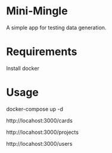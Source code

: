 # Mini-Mingle

A simple app for testing data generation.

# Requirements

Install docker

# Usage

docker-compose up -d

http://locahost:3000/cards

http://locahost:3000/projects

http://locahost:3000/users
